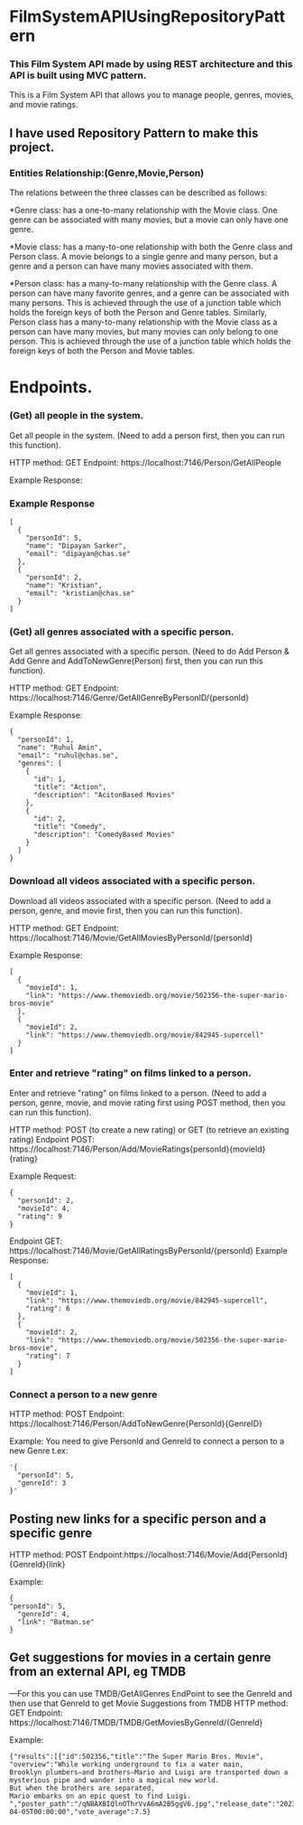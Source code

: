 # FilmSystemAPIUsingRepositoryPattern
### This Film System API made by using REST architecture and this API is built using MVC pattern.
This is a Film System API that allows you to manage people, genres, movies, and movie ratings. 

## I have used Repository Pattern to make this project.

### Entities Relationship:(Genre,Movie,Person)
The relations between the three classes can be described as follows:

*Genre class: has a one-to-many relationship with the Movie class. One genre can be associated with many movies, but a movie can only have one genre.

*Movie class: has a many-to-one relationship with both the Genre class and Person class. 
A movie belongs to a single genre and many person, but a genre and a person can have many movies associated with them.

*Person class: has a many-to-many relationship with the Genre class. A person can have many favorite genres, and a genre can be associated with many persons. 
This is achieved through the use of a junction table which holds the foreign keys of both the Person and Genre tables.
Similarly, Person class has a many-to-many relationship with the Movie class as a person can have many movies, but many movies can only belong to one person.
This is achieved through the use of a junction table which holds the foreign keys of both the Person and Movie tables.
# Endpoints.

###  (Get) all people in the system.

Get all people in the system. (Need to add a person first, then you can run this function).

HTTP method: GET
Endpoint: https://localhost:7146/Person/GetAllPeople

Example Response:
### Example Response

```
[
  {
    "personId": 5,
    "name": "Dipayan Sarker",
    "email": "dipayan@chas.se"
  },
  {
    "personId": 2,
    "name": "Kristian",
    "email": "kristian@chas.se"
  }
]
```

###  (Get) all genres associated with a specific person.
Get all genres associated with a specific person. (Need to do Add Person & Add Genre and AddToNewGenre(Person) first, then you can run this function).

HTTP method: GET
Endpoint: https://localhost:7146/Genre/GetAllGenreByPersonID/{personId}

Example Response:
```
{
  "personId": 1,
  "name": "Ruhul Amin",
  "email": "ruhul@chas.se",
  "genres": [
    {
      "id": 1,
      "title": "Action",
      "description": "AcitonBased Movies"
    },
    {
      "id": 2,
      "title": "Comedy",
      "description": "ComedyBased Movies"
    }   
  ]
}
``` 
###  Download all videos associated with a specific person.
Download all videos associated with a specific person. (Need to add a person, genre, and movie first, then you can run this function).

HTTP method: GET
Endpoint: https://localhost:7146/Movie/GetAllMoviesByPersonId/{personId}

Example Response:
```
[
  {
    "movieId": 1,
    "link": "https://www.themoviedb.org/movie/502356-the-super-mario-bros-movie"
  },
  {
    "movieId": 2,
    "link": "https://www.themoviedb.org/movie/842945-supercell"
  }
]
```
###  Enter and retrieve "rating" on films linked to a person.
Enter and retrieve "rating" on films linked to a person. (Need to add a person, genre, movie, and movie rating first using POST method, then you can run this function).

HTTP method: POST (to create a new rating) or GET (to retrieve an existing rating)
Endpoint POST: https://localhost:7146/Person/Add/MovieRatings{personId}{movieId}{rating}

Example Request:
```
{
  "personId": 2,
  "movieId": 4,
  "rating": 9
}
```

Endpoint GET: https://localhost:7146/Movie/GetAllRatingsByPersonId/{personId}
Example Response:
```
[
  {
    "movieId": 1,
    "link": "https://www.themoviedb.org/movie/842945-supercell",
    "rating": 6
  },
  {
    "movieId": 2,
    "link": "https://www.themoviedb.org/movie/502356-the-super-mario-bros-movie",
    "rating": 7
  }
]
```

### Connect a person to a new genre
HTTP method: POST
Endpoint: https://localhost:7146/Person/AddToNewGenre{PersonId}{GenreID}

Example: You need to give PersonId and GenreId to connect a person to a new Genre t.ex: 
```
'{
  "personId": 5,
  "genreId": 3
}'
```

## Posting new links for a specific person and a specific genre
HTTP method: POST
Endpoint:https://localhost:7146/Movie/Add{PersonId}{GenreId}{link}

Example:
```
{
"personId": 5,
  "genreId": 4,
  "link": "Batman.se"
}
```

## Get suggestions for movies in a certain genre from an external API, eg TMDB
—For this you can use TMDB/GetAllGenres EndPoint to see the GenreId and then use that GenreId to get Movie Suggestions from TMDB
HTTP method: GET
Endpoint: https://localhost:7146/TMDB/TMDB/GetMoviesByGenreId/{GenreId}

Example:
```
{"results":[{"id":502356,"title":"The Super Mario Bros. Movie",
"overview":"While working underground to fix a water main, 
Brooklyn plumbers—and brothers—Mario and Luigi are transported down a mysterious pipe and wander into a magical new world.
But when the brothers are separated,
Mario embarks on an epic quest to find Luigi.
","poster_path":"/qNBAXBIQlnOThrVvA6mA2B5ggV6.jpg","release_date":"2023-04-05T00:00:00","vote_average":7.5}
```



